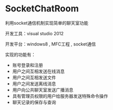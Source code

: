 # SocketChatRoom

利用socket通信机制实现简单的聊天室功能

开发工具：visual studio 2012 

开发平台：windows8 , MFC工程 , socket通信

实现的功能有：
* 账号登录和注册
* 用户之间互相发送在线消息
* 用户之间互相发送文件
* 用户之间发送离线消息
* 用户向公共聊天室发送广播消息
* 具有管理员权限的用户给服务器发送特殊命令操作
* 聊天记录的保存与查询
